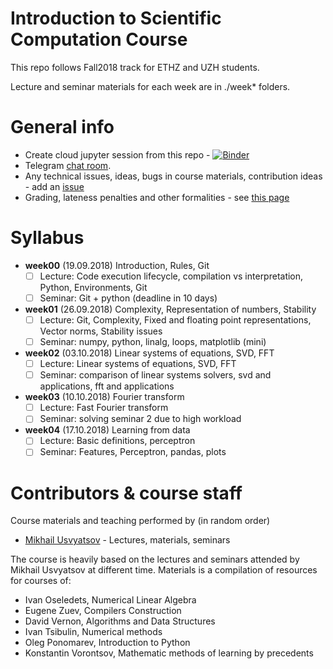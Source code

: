 # Introduction to Scientific Computation Course

This repo follows Fall2018 track for ETHZ and UZH students.

Lecture and seminar materials for each week are in ./week* folders.

# General info
* Create cloud jupyter session from this repo - [![Binder](https://mybinder.org/badge.svg)](https://mybinder.org/v2/gh/Aelphy/ISC2018/fall18)
* Telegram [chat room](https://t.me/icsfall18).
* Any technical issues, ideas, bugs in course materials, contribution ideas - add an [issue](https://github.com/Aelphy/ISC2018/issues)
* Grading, lateness penalties and other formalities - see [this page](https://github.com/Aelphy/ISC2018/wiki/Homeworks-and-grading-(ETHZ-and-UZH))


# Syllabus
- __week00__ (19.09.2018) Introduction, Rules, Git
  - [ ] Lecture: Code execution lifecycle, compilation vs interpretation, Python, Environments, Git
  - [ ] Seminar: Git + python (deadline in 10 days)
- __week01__ (26.09.2018) Complexity, Representation of numbers, Stability
  - [ ] Lecture: Git, Complexity, Fixed and floating point representations, Vector norms, Stability issues
  - [ ] Seminar: numpy, python, linalg, loops, matplotlib (mini) 
- __week02__ (03.10.2018) Linear systems of equations, SVD, FFT
  - [ ] Lecture: Linear systems of equations, SVD, FFT
  - [ ] Seminar: comparison of linear systems solvers, svd and applications, fft and applications
- __week03__ (10.10.2018) Fourier transform
  - [ ] Lecture: Fast Fourier transform
  - [ ] Seminar: solving seminar 2 due to high workload
- __week04__ (17.10.2018) Learning from data
  - [ ] Lecture: Basic definitions, perceptron
  - [ ] Seminar: Features, Perceptron, pandas, plots

# Contributors & course staff
Course materials and teaching performed by (in random order)
- [Mikhail Usvyatsov](http://www.prs.igp.ethz.ch/content/specialinterest/baug/institute-igp/photogrammetry-and-remote-sensing/en/group/people/person-detail.html?persid=242711) - Lectures, materials, seminars

The course is heavily based on the lectures and seminars attended by Mikhail Usvyatsov at different time.
Materials is a compilation of resources for courses of:

- Ivan Oseledets, Numerical Linear Algebra
- Eugene Zuev, Compilers Construction
- David Vernon, Algorithms and Data Structures
- Ivan Tsibulin, Numerical methods
- Oleg Ponomarev, Introduction to Python
- Konstantin Vorontsov, Mathematic methods of learning by precedents
